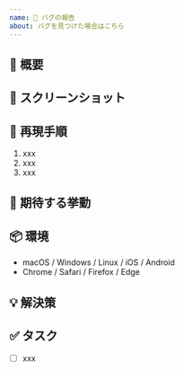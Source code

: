 ```yaml
---
name: 🐛 バグの報告
about: バグを見つけた場合はこちら
---
```


## 🐛 概要

## 📸 スクリーンショット

## 👀 再現手順

1. xxx
2. xxx
3. xxx

## 🎨 期待する挙動

## 📦️ 環境

- macOS / Windows / Linux / iOS / Android
- Chrome / Safari / Firefox / Edge

## 💡 解決策

## ✅ タスク

- [ ] xxx
